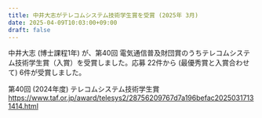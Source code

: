 ```yaml
---
title: 中井大志がテレコムシステム技術学生賞を受賞 (2025年 3月)
date: 2025-04-09T10:03:00+09:00
draft: false
---
```

中井大志 (博士課程1年) が、第40回 電気通信普及財団賞のうちテレコムシステム技術学生賞（入賞）を受賞しました。応募 22件から (最優秀賞と入賞合わせて) 6件が受賞しました。

第40回 (2024年度) テレコムシステム技術学生賞<br>
https://www.taf.or.jp/award/telesys2/28756209767d7a196befac20250317131414.html
